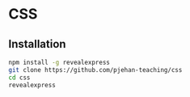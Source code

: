 # CSS

## Installation

```bash
npm install -g revealexpress
git clone https://github.com/pjehan-teaching/css
cd css
revealexpress
```
